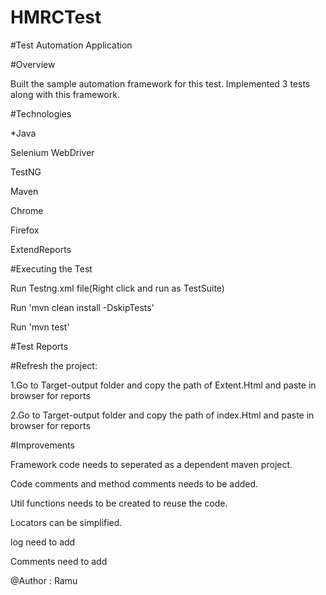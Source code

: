 # HMRCTest
#Test Automation Application

#Overview

Built the sample automation framework for this test. Implemented 3 tests along with this framework.

#Technologies

*Java

Selenium WebDriver

TestNG

Maven

Chrome

Firefox

ExtendReports

#Executing the Test

Run Testng.xml file(Right click and run as TestSuite)

Run 'mvn clean install -DskipTests'

Run 'mvn test'

#Test Reports

#Refresh the project:

1.Go to Target-output folder and copy the path of Extent.Html and paste in browser for reports

2.Go to Target-output folder and copy the path of index.Html and paste in browser for reports

#Improvements

Framework code needs to seperated as a dependent maven project.

Code comments and method comments needs to be added.

Util functions needs to be created to reuse the code.

Locators can be simplified.

log need to add

Comments need to add

@Author : Ramu

